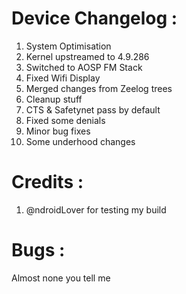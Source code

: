 # Device Changelog :

1. System Optimisation
2. Kernel upstreamed to 4.9.286
3. Switched to AOSP FM Stack
4. Fixed Wifi Display
5. Merged changes from Zeelog trees
6. Cleanup stuff
7. CTS & Safetynet pass by default
8. Fixed some denials
9. Minor bug fixes
10. Some underhood changes

# Credits :

1. @ndroidLover for testing my build

# Bugs :

Almost none you tell me
